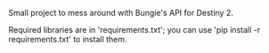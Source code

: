 Small project to mess around with Bungie's API for Destiny 2.

Required libraries are in 'requirements.txt'; you can use 'pip install -r requirements.txt' to install them.
